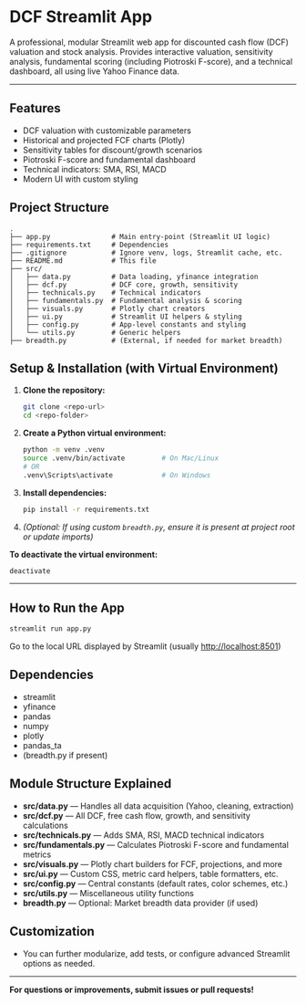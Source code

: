 # DCF Streamlit App

A professional, modular Streamlit web app for discounted cash flow (DCF) valuation and stock analysis. Provides interactive valuation, sensitivity analysis, fundamental scoring (including Piotroski F-score), and a technical dashboard, all using live Yahoo Finance data.

---

## Features

* DCF valuation with customizable parameters
* Historical and projected FCF charts (Plotly)
* Sensitivity tables for discount/growth scenarios
* Piotroski F-score and fundamental dashboard
* Technical indicators: SMA, RSI, MACD
* Modern UI with custom styling

## Project Structure

```
.
├── app.py               # Main entry-point (Streamlit UI logic)
├── requirements.txt     # Dependencies
├── .gitignore           # Ignore venv, logs, Streamlit cache, etc.
├── README.md            # This file
├── src/
│   ├── data.py          # Data loading, yfinance integration
│   ├── dcf.py           # DCF core, growth, sensitivity
│   ├── technicals.py    # Technical indicators
│   ├── fundamentals.py  # Fundamental analysis & scoring
│   ├── visuals.py       # Plotly chart creators
│   ├── ui.py            # Streamlit UI helpers & styling
│   ├── config.py        # App-level constants and styling
│   └── utils.py         # Generic helpers
├── breadth.py           # (External, if needed for market breadth)
```

## Setup & Installation (with Virtual Environment)

1. **Clone the repository:**

   ```bash
   git clone <repo-url>
   cd <repo-folder>
   ```
2. **Create a Python virtual environment:**

   ```bash
   python -m venv .venv
   source .venv/bin/activate         # On Mac/Linux
   # OR
   .venv\Scripts\activate            # On Windows
   ```
3. **Install dependencies:**

   ```bash
   pip install -r requirements.txt
   ```
4. *(Optional: If using custom `breadth.py`, ensure it is present at project root or update imports)*

**To deactivate the virtual environment:**

```bash
deactivate
```

---

## How to Run the App

```bash
streamlit run app.py
```

Go to the local URL displayed by Streamlit (usually [http://localhost:8501](http://localhost:8501))

## Dependencies

* streamlit
* yfinance
* pandas
* numpy
* plotly
* pandas\_ta
* (breadth.py if present)

## Module Structure Explained

* **src/data.py** — Handles all data acquisition (Yahoo, cleaning, extraction)
* **src/dcf.py** — All DCF, free cash flow, growth, and sensitivity calculations
* **src/technicals.py** — Adds SMA, RSI, MACD technical indicators
* **src/fundamentals.py** — Calculates Piotroski F-score and fundamental metrics
* **src/visuals.py** — Plotly chart builders for FCF, projections, and more
* **src/ui.py** — Custom CSS, metric card helpers, table formatters, etc.
* **src/config.py** — Central constants (default rates, color schemes, etc.)
* **src/utils.py** — Miscellaneous utility functions
* **breadth.py** — Optional: Market breadth data provider (if used)

## Customization

* You can further modularize, add tests, or configure advanced Streamlit options as needed.

---

**For questions or improvements, submit issues or pull requests!**
